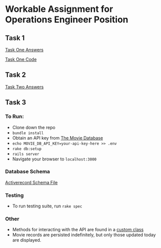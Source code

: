 # Workable Assignment for Operations Engineer Position

## Task 1

[Task One Answers](task1.md)

[Task One Code](log_crawl.rb)

## Task 2

[Task Two Answers](task2.md)

## Task 3
### To Run:

- Clone down the repo
- `bundle install`
- Obtain an API key from [The Movie Database](https://developers.themoviedb.org/3/getting-started)
- `echo MOVIE_DB_API_KEY=your-api-key-here >> .env`
- `rake db:setup`
- `rails server`
- Navigate your browser to `localhost:3000`

### Database Schema

[Activerecord Schema File](db/schema.rb)

### Testing

- To run testing suite, run `rake spec`

### Other

- Methods for interacting with the API are found in a [custom class](app/models/movie_api.rb)
- Movie records are persisted indefinitely, but only those updated today are displayed.
